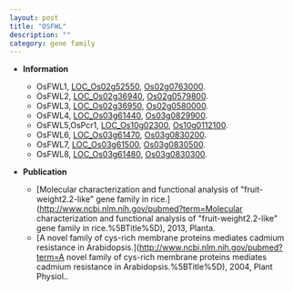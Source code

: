 ```yaml
---
layout: post
title: "OSFWL"
description: ""
category: gene family
---
```


* **Information**  
    + OsFWL1, [LOC_Os02g52550](http://rice.plantbiology.msu.edu/cgi-bin/ORF_infopage.cgi?orf=LOC_Os02g52550), [Os02g0763000](http://rapdb.dna.affrc.go.jp/viewer/gbrowse_details/irgsp1?name=Os02g0763000).
    + OsFWL2, [LOC_Os02g36940](http://rice.plantbiology.msu.edu/cgi-bin/ORF_infopage.cgi?orf=LOC_Os02g36940), [Os02g0579800](http://rapdb.dna.affrc.go.jp/viewer/gbrowse_details/irgsp1?name=Os02g0579800).
    + OsFWL3, [LOC_Os02g36950](http://rice.plantbiology.msu.edu/cgi-bin/ORF_infopage.cgi?orf=LOC_Os02g36950), [Os02g0580000](http://rapdb.dna.affrc.go.jp/viewer/gbrowse_details/irgsp1?name=Os02g0580000).
    + OsFWL4, [LOC_Os03g61440](http://rice.plantbiology.msu.edu/cgi-bin/ORF_infopage.cgi?orf=LOC_Os03g61440), [Os03g0829900](http://rapdb.dna.affrc.go.jp/viewer/gbrowse_details/irgsp1?name=Os03g0829900).
    + OsFWL5,OsPcr1, [LOC_Os10g02300](http://rice.plantbiology.msu.edu/cgi-bin/ORF_infopage.cgi?orf=LOC_Os10g02300), [Os10g0112100](http://rapdb.dna.affrc.go.jp/viewer/gbrowse_details/irgsp1?name=Os10g0112100).
    + OsFWL6, [LOC_Os03g61470](http://rice.plantbiology.msu.edu/cgi-bin/ORF_infopage.cgi?orf=LOC_Os03g61470), [Os03g0830200](http://rapdb.dna.affrc.go.jp/viewer/gbrowse_details/irgsp1?name=Os03g0830200).
    + OsFWL7, [LOC_Os03g61500](http://rice.plantbiology.msu.edu/cgi-bin/ORF_infopage.cgi?orf=LOC_Os03g61500), [Os03g0830500](http://rapdb.dna.affrc.go.jp/viewer/gbrowse_details/irgsp1?name=Os03g0830500).
    + OsFWL8, [LOC_Os03g61480](http://rice.plantbiology.msu.edu/cgi-bin/ORF_infopage.cgi?orf=LOC_Os03g61480), [Os03g0830300](http://rapdb.dna.affrc.go.jp/viewer/gbrowse_details/irgsp1?name=Os03g0830300).

* **Publication**  
    + [Molecular characterization and functional analysis of "fruit-weight2.2-like" gene family in rice.](http://www.ncbi.nlm.nih.gov/pubmed?term=Molecular characterization and functional analysis of "fruit-weight2.2-like" gene family in rice.%5BTitle%5D), 2013, Planta.
    + [A novel family of cys-rich membrane proteins mediates cadmium resistance in Arabidopsis.](http://www.ncbi.nlm.nih.gov/pubmed?term=A novel family of cys-rich membrane proteins mediates cadmium resistance in Arabidopsis.%5BTitle%5D), 2004, Plant Physiol..


